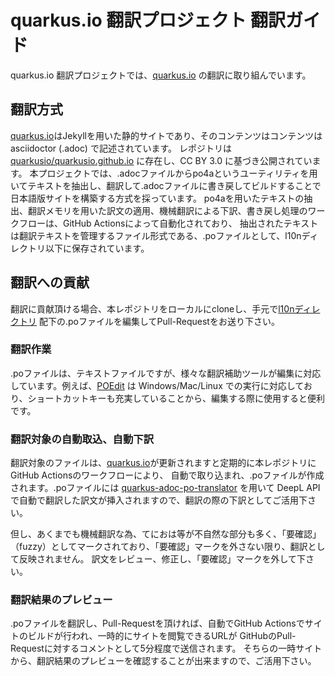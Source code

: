 # quarkus.io 翻訳プロジェクト 翻訳ガイド

quarkus.io 翻訳プロジェクトでは、[quarkus.io](https://quarkus.io) の翻訳に取り組んでいます。

## 翻訳方式

[quarkus.io](https://quarkus.io)はJekyllを用いた静的サイトであり、そのコンテンツはコンテンツは asciidoctor (.adoc) で記述されています。
レポジトリは [quarkusio/quarkusio.github.io](https://github.com/quarkusio/quarkusio.github.io ) に存在し、CC BY 3.0 に基づき公開されています。
本プロジェクトでは、.adocファイルからpo4aというユーティリティを用いてテキストを抽出し、翻訳して.adocファイルに書き戻してビルドすることで日本語版サイトを構築する方式を採っています。
po4aを用いたテキストの抽出、翻訳メモリを用いた訳文の適用、機械翻訳による下訳、書き戻し処理のワークフローは、GitHub Actionsによって自動化されており、
抽出されたテキストは翻訳テキストを管理するファイル形式である、.poファイルとして、l10nディレクトリ以下に保存されています。

## 翻訳への貢献

翻訳に貢献頂ける場合、本レポジトリをローカルにcloneし、手元で[l10nディレクトリ](l10n) 配下の.poファイルを編集してPull-Requestをお送り下さい。

### 翻訳作業

.poファイルは、テキストファイルですが、様々な翻訳補助ツールが編集に対応しています。例えば、[POEdit](https://poedit.net/) は
Windows/Mac/Linux での実行に対応しており、ショートカットキーも充実していることから、編集する際に使用すると便利です。

### 翻訳対象の自動取込、自動下訳

翻訳対象のファイルは、[quarkus.io](https://quarkus.io)が更新されますと定期的に本レポジトリにGitHub Actionsのワークフローにより、
自動で取り込まれ、.poファイルが作成されます。.poファイルには [quarkus-adoc-po-translator](https://github.com/doc-l10n-kit/quarkus-adoc-po-translator) を用いて
DeepL APIで自動で翻訳した訳文が挿入されますので、翻訳の際の下訳としてご活用下さい。

但し、あくまでも機械翻訳な為、てにおは等が不自然な部分も多く、「要確認」（fuzzy）としてマークされており、「要確認」マークを外さない限り、翻訳として反映されません。
訳文をレビュー、修正し、「要確認」マークを外して下さい。

### 翻訳結果のプレビュー

.poファイルを翻訳し、Pull-Requestを頂ければ、自動でGitHub Actionsでサイトのビルドが行われ、一時的にサイトを閲覧できるURLが
GitHubのPull-Requestに対するコメントとして5分程度で送信されます。
そちらの一時サイトから、翻訳結果のプレビューを確認することが出来ますので、ご活用下さい。
